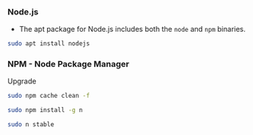 
### Node.js

- The apt package for Node.js includes both the `node` and `npm` binaries.

```bash
sudo apt install nodejs
```

### NPM - Node Package Manager

Upgrade
```bash
sudo npm cache clean -f

sudo npm install -g n

sudo n stable
```

